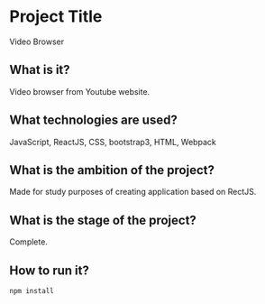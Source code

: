 # Project Title

Video Browser

## What is it?

Video browser from Youtube website.

## What technologies are used?

JavaScript, ReactJS, CSS, bootstrap3, HTML, Webpack

## What is the ambition of the project?

Made for study purposes of creating application based on RectJS. 

## What is the stage of the project?

Complete.

## How to run it?

```
npm install
```
